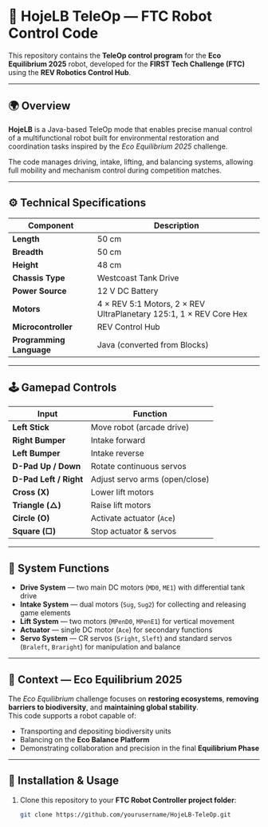 # 🤖 HojeLB TeleOp — FTC Robot Control Code

This repository contains the **TeleOp control program** for the **Eco Equilibrium 2025** robot, developed for the **FIRST Tech Challenge (FTC)** using the **REV Robotics Control Hub**.

---

## 🌍 Overview

**HojeLB** is a Java-based TeleOp mode that enables precise manual control of a multifunctional robot built for environmental restoration and coordination tasks inspired by the *Eco Equilibrium 2025* challenge.

The code manages driving, intake, lifting, and balancing systems, allowing full mobility and mechanism control during competition matches.

---

## ⚙️ Technical Specifications

| Component | Description |
|------------|-------------|
| **Length** | 50 cm |
| **Breadth** | 50 cm |
| **Height** | 48 cm |
| **Chassis Type** | Westcoast Tank Drive |
| **Power Source** | 12 V DC Battery |
| **Motors** | 4 × REV 5:1 Motors, 2 × REV UltraPlanetary 125:1, 1 × REV Core Hex |
| **Microcontroller** | REV Control Hub |
| **Programming Language** | Java (converted from Blocks) |

---

## 🕹️ Gamepad Controls

| Input | Function |
|-------|-----------|
| **Left Stick** | Move robot (arcade drive) |
| **Right Bumper** | Intake forward |
| **Left Bumper** | Intake reverse |
| **D-Pad Up / Down** | Rotate continuous servos |
| **D-Pad Left / Right** | Adjust servo arms (open/close) |
| **Cross (X)** | Lower lift motors |
| **Triangle (△)** | Raise lift motors |
| **Circle (O)** | Activate actuator (`Ace`) |
| **Square (□)** | Stop actuator & servos |

---

## 🧠 System Functions

- **Drive System** — two main DC motors (`MD0`, `ME1`) with differential tank drive  
- **Intake System** — dual motors (`Sug`, `Sug2`) for collecting and releasing game elements  
- **Lift System** — two motors (`MPenD0`, `MPenE1`) for vertical movement  
- **Actuator** — single DC motor (`Ace`) for secondary functions  
- **Servo System** — CR servos (`Sright`, `Sleft`) and standard servos (`Braleft`, `Braright`) for manipulation and balance  

---

## 🌿 Context — Eco Equilibrium 2025

The *Eco Equilibrium* challenge focuses on **restoring ecosystems**, **removing barriers to biodiversity**, and **maintaining global stability**.  
This code supports a robot capable of:
- Transporting and depositing biodiversity units  
- Balancing on the **Eco Balance Platform**  
- Demonstrating collaboration and precision in the final **Equilibrium Phase**

---

## 🧩 Installation & Usage

1. Clone this repository to your **FTC Robot Controller project folder**:  
   ```bash
   git clone https://github.com/yourusername/HojeLB-TeleOp.git
